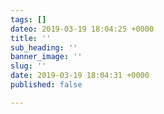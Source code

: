 ```yaml
---
tags: []
dateo: 2019-03-19 18:04:25 +0000
title: ''
sub_heading: ''
banner_image: ''
slug: ''
date: 2019-03-19 18:04:31 +0000
published: false

---
```

